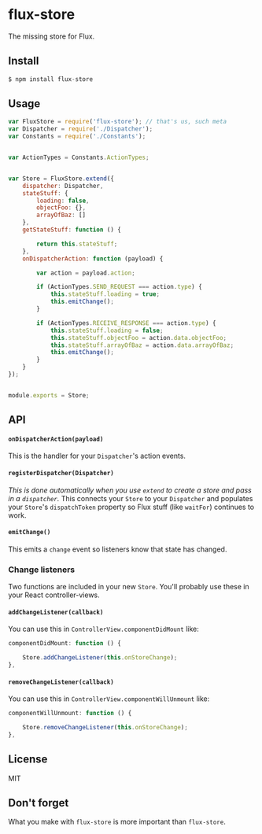 # flux-store

The missing store for Flux.


## Install

```js
$ npm install flux-store
```


## Usage

```js
var FluxStore = require('flux-store'); // that's us, such meta
var Dispatcher = require('./Dispatcher');
var Constants = require('./Constants');


var ActionTypes = Constants.ActionTypes;


var Store = FluxStore.extend({
    dispatcher: Dispatcher,
    stateStuff: {
        loading: false,
        objectFoo: {},
        arrayOfBaz: []
    },
    getStateStuff: function () {

        return this.stateStuff;
    },
    onDispatcherAction: function (payload) {

        var action = payload.action;

        if (ActionTypes.SEND_REQUEST === action.type) {
            this.stateStuff.loading = true;
            this.emitChange();
        }

        if (ActionTypes.RECEIVE_RESPONSE === action.type) {
            this.stateStuff.loading = false;
            this.stateStuff.objectFoo = action.data.objectFoo;
            this.stateStuff.arrayOfBaz = action.data.arrayOfBaz;
            this.emitChange();
        }
    }
});


module.exports = Store;
```


## API

#### `onDispatcherAction(payload)`

This is the handler for your `Dispatcher`'s action events.

#### `registerDispatcher(Dispatcher)`

_This is done automatically when you use `extend` to create a store and pass in
a `dispatcher`._ This connects your `Store` to your `Dispatcher` and populates
your `Store`'s `dispatchToken` property so Flux stuff (like `waitFor`)
continues to work.

#### `emitChange()`

This emits a `change` event so listeners know that state has changed.

### Change listeners

Two functions are included in your new `Store`. You'll probably use these in
your React controller-views.

#### `addChangeListener(callback)`

You can use this in `ControllerView.componentDidMount` like:

```js
componentDidMount: function () {

    Store.addChangeListener(this.onStoreChange);
},
```

#### `removeChangeListener(callback)`

You can use this in `ControllerView.componentWillUnmount` like:

```js
componentWillUnmount: function () {

    Store.removeChangeListener(this.onStoreChange);
},
```


## License

MIT


## Don't forget

What you make with `flux-store` is more important than `flux-store`.
